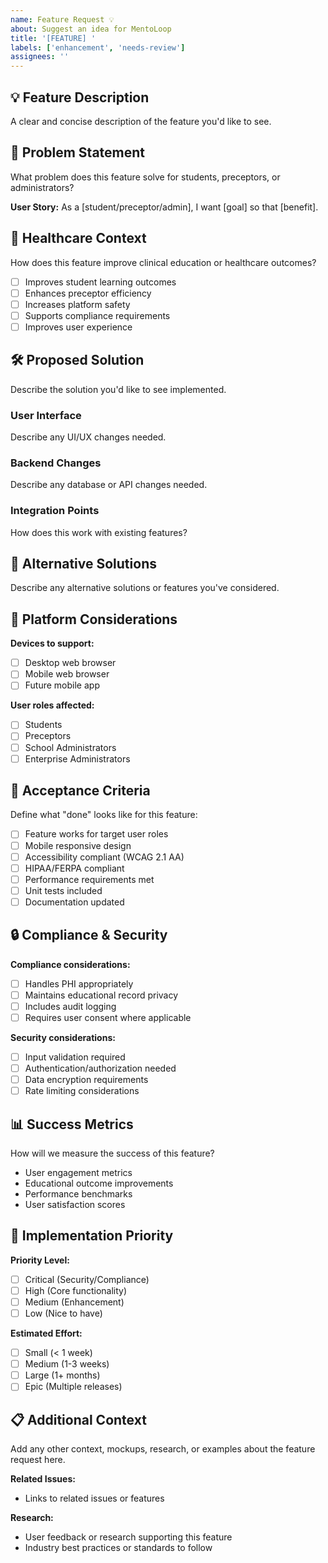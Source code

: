 ```yaml
---
name: Feature Request 💡
about: Suggest an idea for MentoLoop
title: '[FEATURE] '
labels: ['enhancement', 'needs-review']
assignees: ''
---
```


## 💡 Feature Description
A clear and concise description of the feature you'd like to see.

## 🎯 Problem Statement
What problem does this feature solve for students, preceptors, or administrators?

**User Story:**
As a [student/preceptor/admin], I want [goal] so that [benefit].

## 🏥 Healthcare Context
How does this feature improve clinical education or healthcare outcomes?

- [ ] Improves student learning outcomes
- [ ] Enhances preceptor efficiency
- [ ] Increases platform safety
- [ ] Supports compliance requirements
- [ ] Improves user experience

## 🛠️ Proposed Solution
Describe the solution you'd like to see implemented.

### User Interface
Describe any UI/UX changes needed.

### Backend Changes  
Describe any database or API changes needed.

### Integration Points
How does this work with existing features?

## 🔄 Alternative Solutions
Describe any alternative solutions or features you've considered.

## 📱 Platform Considerations
**Devices to support:**
- [ ] Desktop web browser
- [ ] Mobile web browser  
- [ ] Future mobile app

**User roles affected:**
- [ ] Students
- [ ] Preceptors
- [ ] School Administrators
- [ ] Enterprise Administrators

## 🧪 Acceptance Criteria
Define what "done" looks like for this feature:

- [ ] Feature works for target user roles
- [ ] Mobile responsive design
- [ ] Accessibility compliant (WCAG 2.1 AA)
- [ ] HIPAA/FERPA compliant
- [ ] Performance requirements met
- [ ] Unit tests included
- [ ] Documentation updated

## 🔒 Compliance & Security
**Compliance considerations:**
- [ ] Handles PHI appropriately
- [ ] Maintains educational record privacy
- [ ] Includes audit logging
- [ ] Requires user consent where applicable

**Security considerations:**
- [ ] Input validation required
- [ ] Authentication/authorization needed
- [ ] Data encryption requirements
- [ ] Rate limiting considerations

## 📊 Success Metrics
How will we measure the success of this feature?

- User engagement metrics
- Educational outcome improvements
- Performance benchmarks
- User satisfaction scores

## 🚀 Implementation Priority
**Priority Level:**
- [ ] Critical (Security/Compliance)
- [ ] High (Core functionality)
- [ ] Medium (Enhancement)
- [ ] Low (Nice to have)

**Estimated Effort:**
- [ ] Small (< 1 week)
- [ ] Medium (1-3 weeks)
- [ ] Large (1+ months)
- [ ] Epic (Multiple releases)

## 📋 Additional Context
Add any other context, mockups, research, or examples about the feature request here.

**Related Issues:**
- Links to related issues or features

**Research:**
- User feedback or research supporting this feature
- Industry best practices or standards to follow